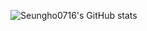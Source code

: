 ![Seungho0716's GitHub stats](https://github-readme-stats.vercel.app/api?username=seungho0716&show_icons=true&theme=dark&local=kr)